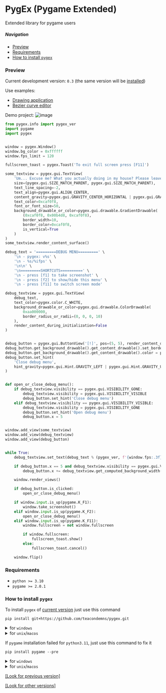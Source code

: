 # PygEx (Pygame Extended)
Extended library for pygame users

##### Navigation
- [Preview](#preview)
- [Requirements](#requirements)
- [How to install `pygex`](#how-to-install-pygex)

### Preview
Current development version: `0.3` (the same version will be [installed](#how-to-install-pygex))

Use examples:
- [Drawing application](https://github.com/teacondemns/vector-paint)
- [Bezier curve editor](https://github.com/teacondemns/bezier-curve)

Demo project:
![image](https://user-images.githubusercontent.com/83653555/219899773-66055e2a-9379-4c72-b6ee-60dbd70f56f9.png)

```py
from pygex.info import pygex_ver
import pygame
import pygex


window = pygex.Window()
window.bg_color = 0xffffff
window.fps_limit = 120

fullscreen_toast = pygex.Toast('To exit full screen press [F11]')

some_textview = pygex.gui.TextView(
    'Um... Excuse me? What you actually doing in my house? Please leave now!',
    size=(pygex.gui.SIZE_MATCH_PARENT, pygex.gui.SIZE_MATCH_PARENT),
    text_line_spacing=-2,
    text_align=pygex.gui.ALIGN_CENTER,
    content_gravity=pygex.gui.GRAVITY_CENTER_HORIZONTAL | pygex.gui.GRAVITY_CENTER_VERTICAL,
    text_color=0xcaf0f8,
    font_or_font_size=50,
    background_drawable_or_color=pygex.gui.drawable.GradientDrawable(
        (0xcaf0f8, 0x00b4d8, 0xcaf0f8),
        border_width=10,
        border_color=0xcaf0f8,
        is_vertical=True
    )
)
some_textview.render_content_surface()

debug_text = '=========DEBUG MENU=========' \
    '\n - pygex: v%s' \
    '\n - %s/%ifps' \
    '\n\n' \
    '\n=========SHORTCUTS==========' \
    '\n - press [f1] to take screenshot' \
    '\n - press [f2] to show/hide this menu' \
    '\n - press [f11] to switch screen mode'

debug_textview = pygex.gui.TextView(
    debug_text,
    text_color=pygex.color.C_WHITE,
    background_drawable_or_color=pygex.gui.drawable.ColorDrawable(
        0xaa000000,
        border_radius_or_radii=(0, 0, 0, 10)
    ),
    render_content_during_initialization=False
)


debug_button = pygex.gui.ButtonView('[!]', pos=(5, 5), render_content_during_initialization=False)
debug_button.get_background_drawable().get_content_drawable().set_border_radius(90)
debug_button.get_background_drawable().get_content_drawable().color = pygex.color.C_RED | 0xaa000000
debug_button.set_hint(
    'Close debug menu',
    hint_gravity=pygex.gui.Hint.GRAVITY_LEFT | pygex.gui.Hint.GRAVITY_UNDER_CENTER
)


def open_or_close_debug_menu():
    if debug_textview.visibility == pygex.gui.VISIBILITY_GONE:
        debug_textview.visibility = pygex.gui.VISIBILITY_VISIBLE
        debug_button.set_hint('Close debug menu')
    elif debug_textview.visibility == pygex.gui.VISIBILITY_VISIBLE:
        debug_textview.visibility = pygex.gui.VISIBILITY_GONE
        debug_button.set_hint('Open debug menu')
        debug_button.x = 5


window.add_view(some_textview)
window.add_view(debug_textview)
window.add_view(debug_button)


while True:
    debug_textview.set_text(debug_text % (pygex_ver, f'{window.fps:.3f}', window.fps_limit))

    if debug_button.x == 5 and debug_textview.visibility == pygex.gui.VISIBILITY_VISIBLE:
        debug_button.x += debug_textview.get_computed_background_width()

    window.render_views()

    if debug_button.is_clicked:
        open_or_close_debug_menu()

    if window.input.is_up(pygame.K_F1):
        window.take_screenshot()
    elif window.input.is_up(pygame.K_F2):
        open_or_close_debug_menu()
    elif window.input.is_up(pygame.K_F11):
        window.fullscreen = not window.fullscreen

        if window.fullscreen:
            fullscreen_toast.show()
        else:
            fullscreen_toast.cancel()

    window.flip()
```

<!--
This module include:
- More advanced mouse controller (`mouse.py`: each button can be in one of four pressing statuses: not pressed, button down, held, button up)
- More advanced keys input controller (`input.py`: each key can be in one of five pressing statuses: not pressed, key down, held, key up; key up or key hold for first 0.5s and after that 0.1s)
- Extensive functionality for manipulating color (by default, all color values of this module are accepted as an argument of functions that are not included in the submodule color.py, are expected only in HEX or AHEX format, and not as in pygame - HEXA, but accepted in RGBA format as and in pygame)
- Function for calculating the Bézier curve (`math.py`)
- Functions for Gaussian blur, mask cutting, generate gradient Surface, and corner rounding for pygame Surface (`image.py`)
- Function for more convenient text rendering, with the ability to buffer the font by size, as well as render text by font size both unaligned in any way, and aligned with extensive settings (`text.py`: `pygex.text.render_aligned_text(...)` - also include `align` `=` `pygex.text.ALIGN_LEFT` or `pygex.text.ALIGN_RIGHT` or `pygex.text.ALIGN_CENTER` or `pygex.text.ALIGN_BLOCK`, `line_spacing`, `line_number`, `paragraph_space`, `size` `=` `(..., ...)` or `(SIZE_WRAP_CONTENT, ...)` or `(..., SIZE_WRAP_CONTENT)` or `(SIZE_WRAP_CONTENT, SIZE_WRAP_CONTENT)`)
- Drawing the simplest grid (`draw.py`)
- Convenient interface for creating and managing a window (`window.py`: taking screenshots, showing toasts, better full screen mode toggle system, `pygex.mouse` and `pygex.input` are also integrated into this interface)
- Interface for toasts (short text messages) displaying (`gui/toast.py`)
- Interface for text hints displaying (`gui/hint.py`)
-->

### Requirements
- `python >= 3.10`
- `pygame >= 2.0.1`

### How to install `pygex`
To install `pygex` of [current version](#preview) just use this command
```
pip install git+https://github.com/teacondemns/pygex.git
```

<details>
  <summary>for <code>windows</code></summary>
  

```
py -m pip install git+https://github.com/teacondemns/pygex.git
```
</details>

<details>
  <summary>for <code>unix</code>/<code>macos</code></summary>
  

```
python3 -m pip install git+https://github.com/teacondemns/pygex.git
```
</details>

If `pygame` installation failed for `python3.11`, just use this command to fix it
```
pip install pygame --pre
```

<details>
  <summary>for <code>windows</code></summary>
  

```
py -m pip install pygame --pre
```
</details>

<details>
  <summary>for <code>unix</code>/<code>macos</code></summary>
  

```
python3 -m pip install pygame --pre
```
</details>

[[Look for previous version]](https://github.com/teacondemns/pygex/releases/tag/v0.2.dev3)

[[Look for other versions]](https://github.com/teacondemns/pygex/releases)
